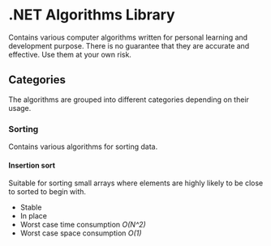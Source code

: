 # .NET Algorithms Library
Contains various computer algorithms written for personal learning and development purpose. There is no guarantee that they are accurate and effective. Use them at your own risk.

## Categories
The algorithms are grouped into different categories depending on their usage.

### Sorting
Contains various algorithms for sorting data.
#### Insertion sort
Suitable for sorting small arrays where elements are highly likely to be close to sorted to begin with.
* Stable
* In place
* Worst case time consumption *O(N^2)*
* Worst case space consumption *O(1)*
